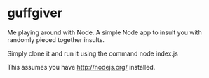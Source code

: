 guffgiver
=========

Me playing around with Node. A simple Node app to insult you with randomly pieced together insults. 

Simply clone it and run it using the command node index.js

This assumes you have http://nodejs.org/ installed. 

